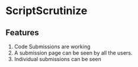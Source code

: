 # ScriptScrutinize

## Features

1. Code Submissions are working
2. A submission page can be seen by all the users.
3. Individual submissions can be seen
